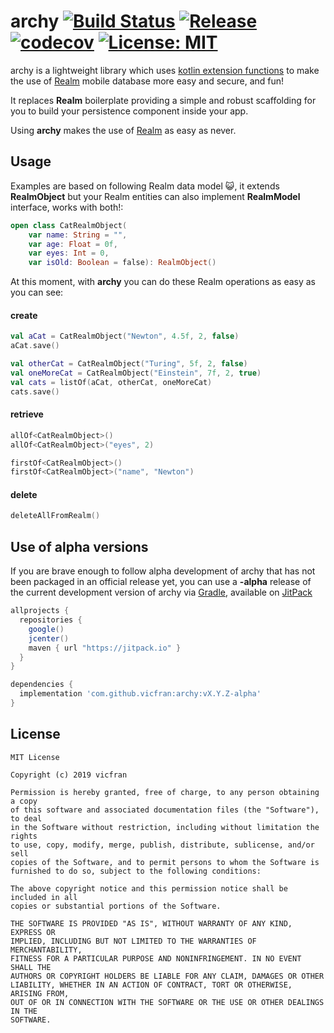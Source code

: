 # archy [![Build Status](https://travis-ci.com/vicfran/archy.svg?branch=dev)](https://travis-ci.com/vicfran/archy) [![Release](https://jitpack.io/v/vicfran/archy.svg)](https://jitpack.io/#vicfran/archy) [![codecov](https://codecov.io/gh/vicfran/archy/branch/dev/graph/badge.svg)](https://codecov.io/gh/vicfran/archy) [![License: MIT](https://img.shields.io/badge/License-MIT-yellow.svg)](https://opensource.org/licenses/MIT)
archy is a lightweight library which uses [kotlin extension functions](https://kotlinlang.org/docs/reference/extensions.html) to make the use of [Realm](https://realm.io/) mobile database more easy and secure, and fun!

It replaces **Realm** boilerplate providing a simple and robust scaffolding for you to build your persistence component inside your app.

Using **archy** makes the use of [Realm](https://realm.io/) as easy as never.

## Usage

Examples are based on following Realm data model :smiley_cat:, it extends **RealmObject** but your Realm entities can also implement **RealmModel** interface, works with both!:
``` kotlin
open class CatRealmObject(
    var name: String = "",
    var age: Float = 0f,
    var eyes: Int = 0,
    var isOld: Boolean = false): RealmObject()
```

At this moment, with **archy** you can do these Realm operations as easy as you can see:

#### create
``` kotlin
val aCat = CatRealmObject("Newton", 4.5f, 2, false)
aCat.save()

val otherCat = CatRealmObject("Turing", 5f, 2, false)
val oneMoreCat = CatRealmObject("Einstein", 7f, 2, true)
val cats = listOf(aCat, otherCat, oneMoreCat)
cats.save()
```

#### retrieve
``` kotlin
allOf<CatRealmObject>()
allOf<CatRealmObject>("eyes", 2)

firstOf<CatRealmObject>()
firstOf<CatRealmObject>("name", "Newton")
```

#### delete
``` kotlin
deleteAllFromRealm()
```

## Use of alpha versions
If you are brave enough to follow alpha development of archy that has not been packaged in an official release yet, you can use a **-alpha** release of the current development version of archy via [Gradle](https://gradle.org/), available on [JitPack](https://jitpack.io/#vicfran/archy)

```groovy
allprojects {
  repositories {
    google()
    jcenter()
    maven { url "https://jitpack.io" }
  }
}

dependencies {
  implementation 'com.github.vicfran:archy:vX.Y.Z-alpha'
}
```

## License

    MIT License

    Copyright (c) 2019 vicfran

    Permission is hereby granted, free of charge, to any person obtaining a copy
    of this software and associated documentation files (the "Software"), to deal
    in the Software without restriction, including without limitation the rights
    to use, copy, modify, merge, publish, distribute, sublicense, and/or sell
    copies of the Software, and to permit persons to whom the Software is
    furnished to do so, subject to the following conditions:

    The above copyright notice and this permission notice shall be included in all
    copies or substantial portions of the Software.

    THE SOFTWARE IS PROVIDED "AS IS", WITHOUT WARRANTY OF ANY KIND, EXPRESS OR
    IMPLIED, INCLUDING BUT NOT LIMITED TO THE WARRANTIES OF MERCHANTABILITY,
    FITNESS FOR A PARTICULAR PURPOSE AND NONINFRINGEMENT. IN NO EVENT SHALL THE
    AUTHORS OR COPYRIGHT HOLDERS BE LIABLE FOR ANY CLAIM, DAMAGES OR OTHER
    LIABILITY, WHETHER IN AN ACTION OF CONTRACT, TORT OR OTHERWISE, ARISING FROM,
    OUT OF OR IN CONNECTION WITH THE SOFTWARE OR THE USE OR OTHER DEALINGS IN THE
    SOFTWARE.